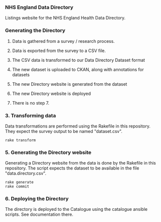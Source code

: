 ### NHS England Data Directory

Listings website for the NHS England Health Data Directory.

### Generating the Directory

1. Data is gathered from a survey / research process.

2. Data is exported from the survey to a CSV file.

3. The CSV data is transformed to our Data Directory Dataset format

4. The new dataset is uploaded to CKAN, along with annotations for datasets

5. The new Directory website is generated from the dataset

6. The new Directory website is deployed

7. There is no step 7.

### 3. Transforming data

Data transformations are performed using the Rakefile in this repository. They
expect the survey output to be named "dataset.csv".

    rake transform

### 5. Generating the Directory website

Generating a Directory website from the data is done by the Rakefile in this
repository. The script expects the dataset to be available in the file "data.directory.csv".

    rake generate
    rake commit

### 6. Deploying the Directory

The directory is deployed to the Catalogue using the catalogue ansible scripts. See documentation
there.